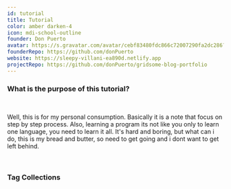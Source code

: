 ```yaml
---
id: tutorial
title: Tutorial
color: amber darken-4
icon: mdi-school-outline
founder: Don Puerto
avatar: https://s.gravatar.com/avatar/cebf83480fdc866c72007290fa2dc286?s=80
founderRepo: https://github.com/donPuerto
website: https://sleepy-villani-ea890d.netlify.app
projectRepo: https://github.com/donPuerto/gridsome-blog-portfolio
---
```


### What is the purpose of this tutorial?

<br />

Well, this is for my personal consumption. Basically it is a note that focus on step by step process. Also, learning a program its not like you only to learn one language, you need to learn it all. It's hard and boring, but what can i do, this is my bread and butter, so need to get going and i dont want to get left behind.

<br />

### Tag Collections
